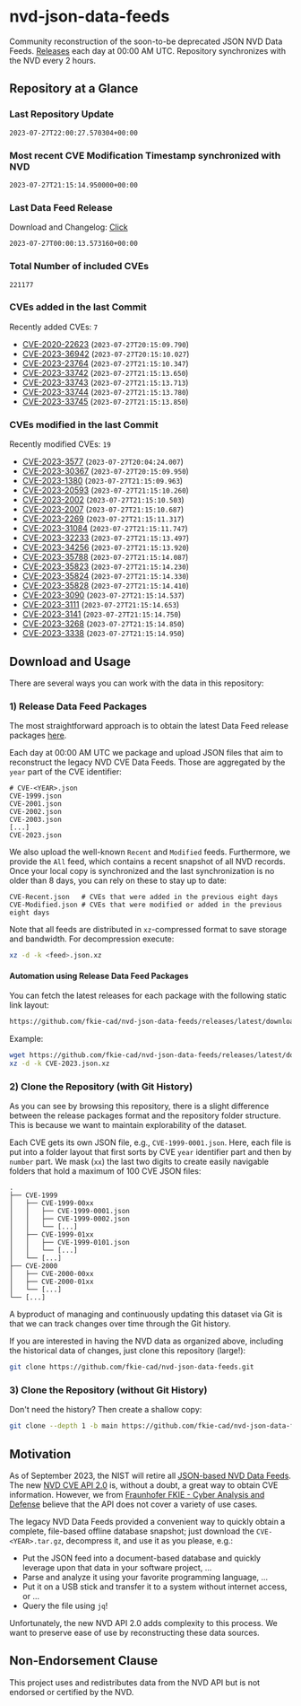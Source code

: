 # nvd-json-data-feeds

Community reconstruction of the soon-to-be deprecated JSON NVD Data Feeds. 
[Releases](https://github.com/fkie-cad/nvd-json-data-feeds/releases/latest) each day at 00:00 AM UTC.
Repository synchronizes with the NVD every 2 hours.

## Repository at a Glance

### Last Repository Update

```plain
2023-07-27T22:00:27.570304+00:00
```

### Most recent CVE Modification Timestamp synchronized with NVD

```plain
2023-07-27T21:15:14.950000+00:00
```

### Last Data Feed Release

Download and Changelog: [Click](https://github.com/fkie-cad/nvd-json-data-feeds/releases/latest)

```plain
2023-07-27T00:00:13.573160+00:00
```

### Total Number of included CVEs

```plain
221177
```

### CVEs added in the last Commit

Recently added CVEs: `7`

* [CVE-2020-22623](CVE-2020/CVE-2020-226xx/CVE-2020-22623.json) (`2023-07-27T20:15:09.790`)
* [CVE-2023-36942](CVE-2023/CVE-2023-369xx/CVE-2023-36942.json) (`2023-07-27T20:15:10.027`)
* [CVE-2023-23764](CVE-2023/CVE-2023-237xx/CVE-2023-23764.json) (`2023-07-27T21:15:10.347`)
* [CVE-2023-33742](CVE-2023/CVE-2023-337xx/CVE-2023-33742.json) (`2023-07-27T21:15:13.650`)
* [CVE-2023-33743](CVE-2023/CVE-2023-337xx/CVE-2023-33743.json) (`2023-07-27T21:15:13.713`)
* [CVE-2023-33744](CVE-2023/CVE-2023-337xx/CVE-2023-33744.json) (`2023-07-27T21:15:13.780`)
* [CVE-2023-33745](CVE-2023/CVE-2023-337xx/CVE-2023-33745.json) (`2023-07-27T21:15:13.850`)


### CVEs modified in the last Commit

Recently modified CVEs: `19`

* [CVE-2023-3577](CVE-2023/CVE-2023-35xx/CVE-2023-3577.json) (`2023-07-27T20:04:24.007`)
* [CVE-2023-30367](CVE-2023/CVE-2023-303xx/CVE-2023-30367.json) (`2023-07-27T20:15:09.950`)
* [CVE-2023-1380](CVE-2023/CVE-2023-13xx/CVE-2023-1380.json) (`2023-07-27T21:15:09.963`)
* [CVE-2023-20593](CVE-2023/CVE-2023-205xx/CVE-2023-20593.json) (`2023-07-27T21:15:10.260`)
* [CVE-2023-2002](CVE-2023/CVE-2023-20xx/CVE-2023-2002.json) (`2023-07-27T21:15:10.503`)
* [CVE-2023-2007](CVE-2023/CVE-2023-20xx/CVE-2023-2007.json) (`2023-07-27T21:15:10.687`)
* [CVE-2023-2269](CVE-2023/CVE-2023-22xx/CVE-2023-2269.json) (`2023-07-27T21:15:11.317`)
* [CVE-2023-31084](CVE-2023/CVE-2023-310xx/CVE-2023-31084.json) (`2023-07-27T21:15:11.747`)
* [CVE-2023-32233](CVE-2023/CVE-2023-322xx/CVE-2023-32233.json) (`2023-07-27T21:15:13.497`)
* [CVE-2023-34256](CVE-2023/CVE-2023-342xx/CVE-2023-34256.json) (`2023-07-27T21:15:13.920`)
* [CVE-2023-35788](CVE-2023/CVE-2023-357xx/CVE-2023-35788.json) (`2023-07-27T21:15:14.087`)
* [CVE-2023-35823](CVE-2023/CVE-2023-358xx/CVE-2023-35823.json) (`2023-07-27T21:15:14.230`)
* [CVE-2023-35824](CVE-2023/CVE-2023-358xx/CVE-2023-35824.json) (`2023-07-27T21:15:14.330`)
* [CVE-2023-35828](CVE-2023/CVE-2023-358xx/CVE-2023-35828.json) (`2023-07-27T21:15:14.410`)
* [CVE-2023-3090](CVE-2023/CVE-2023-30xx/CVE-2023-3090.json) (`2023-07-27T21:15:14.537`)
* [CVE-2023-3111](CVE-2023/CVE-2023-31xx/CVE-2023-3111.json) (`2023-07-27T21:15:14.653`)
* [CVE-2023-3141](CVE-2023/CVE-2023-31xx/CVE-2023-3141.json) (`2023-07-27T21:15:14.750`)
* [CVE-2023-3268](CVE-2023/CVE-2023-32xx/CVE-2023-3268.json) (`2023-07-27T21:15:14.850`)
* [CVE-2023-3338](CVE-2023/CVE-2023-33xx/CVE-2023-3338.json) (`2023-07-27T21:15:14.950`)


## Download and Usage

There are several ways you can work with the data in this repository:

### 1) Release Data Feed Packages

The most straightforward approach is to obtain the latest Data Feed release packages [here](https://github.com/fkie-cad/nvd-json-data-feeds/releases/latest).

Each day at 00:00 AM UTC we package and upload JSON files that aim to reconstruct the legacy NVD CVE Data Feeds.
Those are aggregated by the `year` part of the CVE identifier:

```
# CVE-<YEAR>.json
CVE-1999.json
CVE-2001.json
CVE-2002.json
CVE-2003.json
[...]
CVE-2023.json
```

We also upload the well-known `Recent` and `Modified` feeds.
Furthermore, we provide the `All` feed, which contains a recent snapshot of all NVD records.
Once your local copy is synchronized and the last synchronization is no older than 8 days, you can rely on these to stay up to date:

```plain
CVE-Recent.json   # CVEs that were added in the previous eight days
CVE-Modified.json # CVEs that were modified or added in the previous eight days
```

Note that all feeds are distributed in `xz`-compressed format to save storage and bandwidth.
For decompression execute:

```sh
xz -d -k <feed>.json.xz
```


#### Automation using Release Data Feed Packages

You can fetch the latest releases for each package with the following static link layout:

```sh
https://github.com/fkie-cad/nvd-json-data-feeds/releases/latest/download/CVE-<YEAR>.json.xz
```

Example:

```sh
wget https://github.com/fkie-cad/nvd-json-data-feeds/releases/latest/download/CVE-2023.json.xz
xz -d -k CVE-2023.json.xz
```

### 2) Clone the Repository (with Git History)

As you can see by browsing this repository, there is a slight difference between the release packages format and the repository folder structure.
This is because we want to maintain explorability of the dataset.

Each CVE gets its own JSON file, e.g., `CVE-1999-0001.json`.
Here, each file is put into a folder layout that first sorts by CVE `year` identifier part and then by `number` part.
We mask (`xx`) the last two digits to create easily navigable folders that hold a maximum of 100 CVE JSON files:

```plain
.
├── CVE-1999
│   ├── CVE-1999-00xx
│   │   ├── CVE-1999-0001.json
│   │   ├── CVE-1999-0002.json
│   │   └── [...]
│   ├── CVE-1999-01xx
│   │   ├── CVE-1999-0101.json
│   │   └── [...]
│   └── [...]
├── CVE-2000
│   ├── CVE-2000-00xx
│   ├── CVE-2000-01xx
│   └── [...]
└── [...]
```

A byproduct of managing and continuously updating this dataset via Git is that we can track changes over time through the Git history.

If you are interested in having the NVD data as organized above, including the historical data of changes, just clone this repository (large!):

```sh
git clone https://github.com/fkie-cad/nvd-json-data-feeds.git
```

### 3) Clone the Repository (without Git History)

Don't need the history? Then create a shallow copy:

```sh
git clone --depth 1 -b main https://github.com/fkie-cad/nvd-json-data-feeds.git
```

## Motivation

As of September 2023, the NIST will retire all [JSON-based NVD Data Feeds](https://nvd.nist.gov/vuln/data-feeds#divRetirementBanner-1).
The new [NVD CVE API 2.0](https://nvd.nist.gov/developers/vulnerabilities) is, without a doubt, a great way to obtain CVE information.
However, we from [Fraunhofer FKIE - Cyber Analysis and Defense](https://www.fkie.fraunhofer.de/en/departments/cad.html) believe that the API does not cover a variety of use cases.

The legacy NVD Data Feeds provided a convenient way to quickly obtain a complete, file-based offline database snapshot; just download the `CVE-<YEAR>.tar.gz`, decompress it, and use it as you please, e.g.:

* Put the JSON feed into a document-based database and quickly leverage upon that data in your software project, ...
* Parse and analyze it using your favorite programming language, ...
* Put it on a USB stick and transfer it to a system without internet access, or ...
* Query the file using `jq`!

Unfortunately, the new NVD API 2.0 adds complexity to this process.
We want to preserve ease of use by reconstructing these data sources.

## Non-Endorsement Clause

This project uses and redistributes data from the NVD API but is not endorsed or certified by the NVD.
